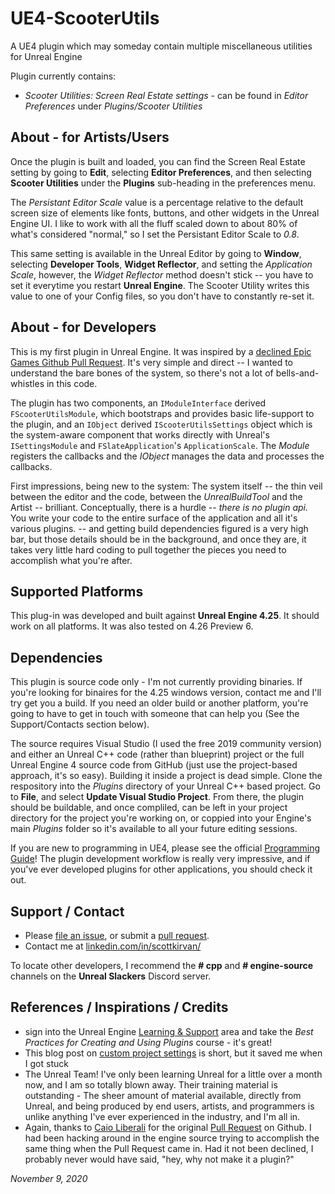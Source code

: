 # UE4-ScooterUtils
 A UE4 plugin which may someday contain multiple miscellaneous utilities for Unreal Engine

Plugin currently contains:
- *Scooter Utilities: Screen Real Estate settings* - can be found in *Editor Preferences* under *Plugins/Scooter Utilities*

## About - for Artists/Users

Once the plugin is built and loaded, you can find the Screen Real Estate setting by going to **Edit**, selecting **Editor Preferences**, and then selecting **Scooter Utilities** under the **Plugins** sub-heading in the preferences menu.

The *Persistant Editor Scale* value is a percentage relative to the default screen size of elements like 
fonts, buttons, and other widgets in the Unreal Engine UI.  I like to work with 
all the fluff scaled down to about 80% of what's considered "normal," so I set the
Persistant Editor Scale to *0.8*.

This same setting is available in the Unreal Editor by going to **Window**, selecting **Developer Tools**, **Widget Reflector**, and setting the *Application Scale*, however, the *Widget Reflector* method doesn't stick -- you have to set it everytime you restart **Unreal Engine**.  The Scooter Utility writes this value to one of your Config files, so you don't have to constantly re-set it.

## About - for Developers

This is my first plugin in Unreal Engine.  It was inspired by a [declined Epic Games Github Pull Request](https://github.com/EpicGames/UnrealEngine/pull/7436).  It's very simple and direct -- I wanted to understand the bare bones of the system, so there's not a lot of bells-and-whistles in this code.

The plugin has two components, an ``IModuleInterface`` derived ``FScooterUtilsModule``, which bootstraps and provides basic life-support to the plugin, and an ``IObject`` derived ``IScooterUtilsSettings`` object which is the system-aware component that works directly
with Unreal's ``ISettingsModule`` and ``FSlateApplication``'s ``ApplicationScale``.  The *Module* registers the callbacks and the *IObject* manages the data and processes the callbacks.

First impressions, being new to the system:  The system itself -- the thin veil between the editor and the code, between the *UnrealBuildTool* and the Artist -- brilliant.  Conceptually, there is a hurdle -- *there is no plugin api.*  You write your code to the entire surface of the application and all it's various plugins.  -- and getting build dependencies figured is a very high bar, but those details should be in the background, and once they are, it takes very little hard coding to pull together the pieces you need to accomplish what you're after.

## Supported Platforms

This plug-in was developed and built against **Unreal Engine 4.25**. It should work on all
platforms.  It was also tested on 4.26 Preview 6.

## Dependencies

This plugin is source code only - I'm not currently providing binaries.  If you're looking for binaires for the 4.25 windows version, contact me and I'll try get you a build.  If you need an older build or another platform, you're going to have to get in touch with someone that can help you (See the Support/Contacts section below).

The source requires Visual Studio (I used the free 2019 community version) and either an Unreal C++ code (rather than blueprint) project or the full
Unreal Engine 4 source code from GitHub (just use the project-based approach, it's so easy). 
Building it inside a project is dead simple.  Clone the respository into the *Plugins* directory of your Unreal C++ based project. Go to **File**, and select **Update Visual Studio Project**.  From there, the plugin should be buildable, and once compliled, can be left in your project directory for the project you're working on, or coppied into your Engine's main *Plugins* folder so it's available to all your future editing sessions.  

If you are new to programming in UE4,
please see the official [Programming Guide](https://docs.unrealengine.com/en-US/Programming/Plugins/index.html)! 
The plugin development workflow is really very impressive, and if you've ever developed plugins for other applications, you should check it out.  

## Support / Contact

- Please [file an issue](https://github.com/ScottKirvan/UE4-ScooterUtils/issues),
or submit a [pull request](https://github.com/ScottKirvan/UE4-ScooterUtils/pulls?q=is%3Aopen+is%3Apr).
- Contact me at [linkedin.com/in/scottkirvan/](https://www.linkedin.com/in/scottkirvan/)

To locate other developers, I recommend the **# cpp** and **# engine-source** channels on the **Unreal Slackers** Discord server.

## References / Inspirations / Credits
- sign into the Unreal Engine [Learning & Support](https://www.unrealengine.com/en-US/learn) area and take the *Best Practices for Creating and Using Plugins* course - it's great!
- This blog post on [custom project settings](http://www.mov-eax-rgb.net/blog/custom-settings-object/) is short, but it saved me when I got stuck
- The Unreal Team!  I've only been learning Unreal for a little over a month now, and I am so totally blown away.  Their training material is outstanding - The sheer amount of material available, directly from Unreal, and being produced by end users, artists, and programmers is unlike anything I've ever experienced in the industry, and I'm all in.
- Again, thanks to [Caio Liberali](https://github.com/caioliberali) for the original [Pull Request](https://github.com/EpicGames/UnrealEngine/p) on Github.  I had been hacking around in the engine source trying to accomplish the same thing when the Pull Request came in.  Had it not been declined, I probably never would have said, "hey, why not make it a plugin?"

*November 9, 2020*